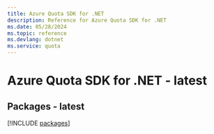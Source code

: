 ```yaml
---
title: Azure Quota SDK for .NET
description: Reference for Azure Quota SDK for .NET
ms.date: 05/28/2024
ms.topic: reference
ms.devlang: dotnet
ms.service: quota
---
```

# Azure Quota SDK for .NET - latest
## Packages - latest
[!INCLUDE [packages](quota-index.md)]